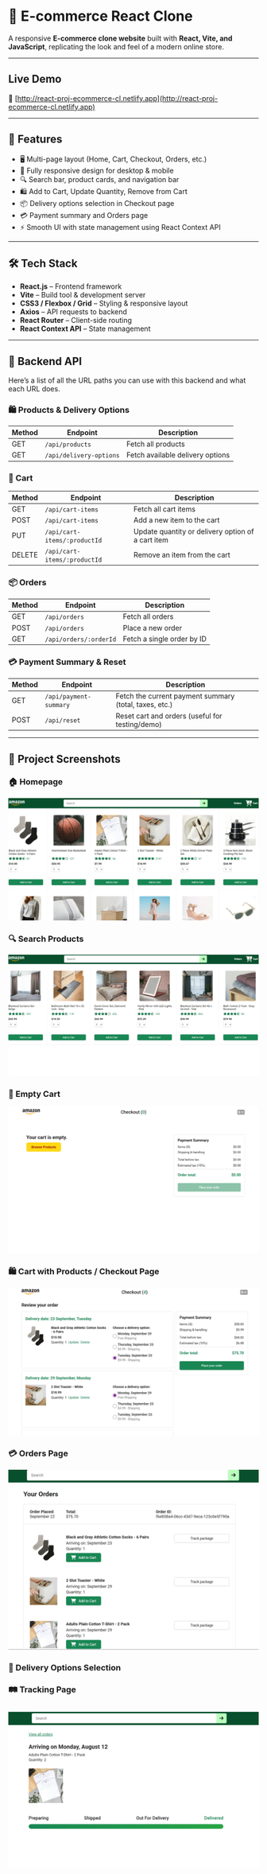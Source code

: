 # 🛒 E-commerce React Clone

A responsive **E-commerce clone website** built with **React, Vite, and JavaScript**, replicating the look and feel of a modern online store.

---

## Live Demo

🔗 [http://react-proj-ecommerce-cl.netlify.app](http://react-proj-ecommerce-cl.netlify.app)

---

## 📌 Features

- 🖥️ Multi-page layout (Home, Cart, Checkout, Orders, etc.)
- 🎨 Fully responsive design for desktop & mobile
- 🔍 Search bar, product cards, and navigation bar
- 🛍️ Add to Cart, Update Quantity, Remove from Cart
- 📦 Delivery options selection in Checkout page
- 💳 Payment summary and Orders page
- ⚡ Smooth UI with state management using React Context API

---

## 🛠️ Tech Stack

- **React.js** – Frontend framework
- **Vite** – Build tool & development server
- **CSS3 / Flexbox / Grid** – Styling & responsive layout
- **Axios** – API requests to backend
- **React Router** – Client-side routing
- **React Context API** – State management

---

## 🔧 Backend API

Here’s a list of all the URL paths you can use with this backend and what each URL does.

### 🛍️ Products & Delivery Options

| Method | Endpoint                | Description                      |
| ------ | ----------------------- | -------------------------------- |
| GET    | `/api/products`         | Fetch all products               |
| GET    | `/api/delivery-options` | Fetch available delivery options |

### 🛒 Cart

| Method | Endpoint                     | Description                                       |
| ------ | ---------------------------- | ------------------------------------------------- |
| GET    | `/api/cart-items`            | Fetch all cart items                              |
| POST   | `/api/cart-items`            | Add a new item to the cart                        |
| PUT    | `/api/cart-items/:productId` | Update quantity or delivery option of a cart item |
| DELETE | `/api/cart-items/:productId` | Remove an item from the cart                      |

### 📦 Orders

| Method | Endpoint               | Description                |
| ------ | ---------------------- | -------------------------- |
| GET    | `/api/orders`          | Fetch all orders           |
| POST   | `/api/orders`          | Place a new order          |
| GET    | `/api/orders/:orderId` | Fetch a single order by ID |

### 💳 Payment Summary & Reset

| Method | Endpoint               | Description                                            |
| ------ | ---------------------- | ------------------------------------------------------ |
| GET    | `/api/payment-summary` | Fetch the current payment summary (total, taxes, etc.) |
| POST   | `/api/reset`           | Reset cart and orders (useful for testing/demo)        |

---

## 📸 Project Screenshots

### 🏠 Homepage

![Home Page](screenshots/homepage.png)

### 🔍 Search Products

![Search Bar](screenshots/searchproducts.png)

### 🛒 Empty Cart

![Empty Cart](screenshots/empty-cart.png)

### 🛍️ Cart with Products / Checkout Page

![Cart & Checkout](screenshots/cart-checkout.png)

### 💳 Orders Page

![Orders Page](screenshots/orders.png)

### 🚚 Delivery Options Selection

### 🛤️ Tracking Page

## ![Tracking Page](screenshots/tracking.png)
